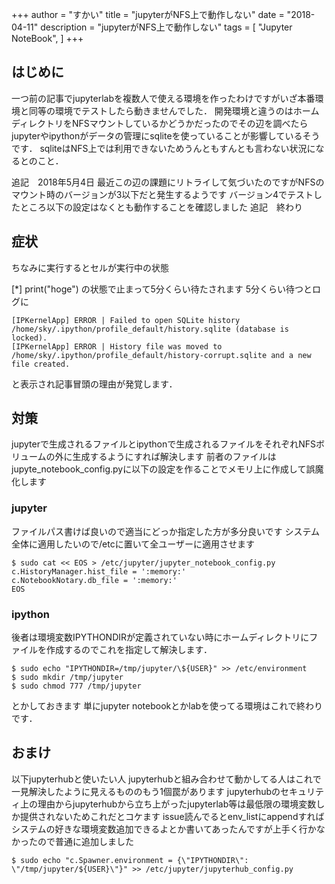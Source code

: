 +++
author = "すかい"
title = "jupyterがNFS上で動作しない"
date = "2018-04-11"
description = "jupyterがNFS上で動作しない"
tags = [
    "Jupyter NoteBook",
]
+++

## はじめに

一つ前の記事でjupyterlabを複数人で使える環境を作ったわけですがいざ本番環境と同等の環境でテストしたら動きませんでした．
開発環境と違うのはホームディレクトリをNFSマウントしているかどうかだったのでその辺を調べたらjupyterやipythonがデータの管理にsqliteを使っていることが影響しているそうです．
sqliteはNFS上では利用できないためうんともすんとも言わない状況になるとのこと．

追記　2018年5月4日
最近この辺の課題にリトライして気づいたのですがNFSのマウント時のバージョンが3以下だと発生するようです
バージョン4でテストしたところ以下の設定はなくとも動作することを確認しました
追記　終わり

## 症状

ちなみに実行するとセルが実行中の状態

[*] print("hoge")
の状態で止まって5分くらい待たされます
5分くらい待つとログに

```
[IPKernelApp] ERROR | Failed to open SQLite history /home/sky/.ipython/profile_default/history.sqlite (database is locked).
[IPKernelApp] ERROR | History file was moved to /home/sky/.ipython/profile_default/history-corrupt.sqlite and a new file created.
```

と表示され記事冒頭の理由が発覚します．

## 対策

jupyterで生成されるファイルとipythonで生成されるファイルをそれぞれNFSボリュームの外に生成するようにすれば解決します
前者のファイルはjupyte_notebook_config.pyに以下の設定を作ることでメモリ上に作成して誤魔化します

### jupyter

ファイルパス書けば良いので適当にどっか指定した方が多分良いです
システム全体に適用したいので/etcに置いて全ユーザーに適用させます

```
$ sudo cat << EOS > /etc/jupyter/jupyter_notebook_config.py
c.HistoryManager.hist_file = ':memory:'
c.NotebookNotary.db_file = ':memory:'
EOS
```

### ipython

後者は環境変数IPYTHONDIRが定義されていない時にホームディレクトリにファイルを作成するのでこれを指定して解決します．

```
$ sudo echo "IPYTHONDIR=/tmp/jupyter/\${USER}" >> /etc/environment
$ sudo mkdir /tmp/jupyter
$ sudo chmod 777 /tmp/jupyter
```

とかしておきます
単にjupyter notebookとかlabを使ってる環境はこれで終わりです．

## おまけ

以下jupyterhubと使いたい人
jupyterhubと組み合わせて動かしてる人はこれで一見解決したように見えるもののもう1個罠があります
jupyterhubのセキュリティ上の理由からjupyterhubから立ち上がったjupyterlab等は最低限の環境変数しか提供されないためこれだとコケます
issue読んでるとenv_listにappendすればシステムの好きな環境変数追加できるよとか書いてあったんですが上手く行かなかったので普通に追加しました

```
$ sudo echo "c.Spawner.environment = {\"IPYTHONDIR\": \"/tmp/jupyter/${USER}\"}" >> /etc/jupyter/jupyterhub_config.py
```
